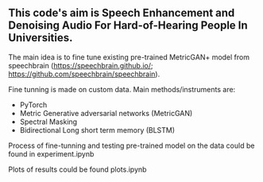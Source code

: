 This code's aim is Speech Enhancement and Denoising Audio For Hard-of-Hearing People In Universities.
-
The main idea is to fine tune existing pre-trained MetricGAN+ model from speechbrain (https://speechbrain.github.io/; https://github.com/speechbrain/speechbrain).

Fine tunning is made on custom data.
Main methods/instruments are: 
-  PyTorch
-  Metric Generative adversarial networks (MetricGAN)
-  Spectral Masking
-  Bidirectional Long short term memory (BLSTM)

Process of fine-tunning and testing pre-trained model on the data could be found in experiment.ipynb

Plots of results could be found plots.ipynb
